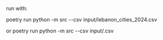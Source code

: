 
run with:

poetry run python -m src --csv input/lebanon_cities_2024.csv

or
poetry run python -m src --csv input/.csv
